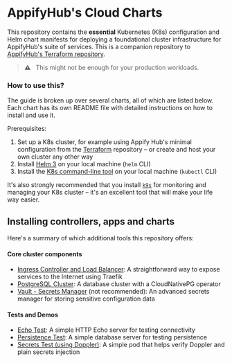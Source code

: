 # AppifyHub's Cloud Charts

This repository contains the **essential** Kubernetes (K8s) configuration and Helm chart manifests for deploying a foundational cluster infrastructure for AppifyHub's suite of services. This is a companion repository to [AppifyHub's Terraform repository](https://github.com/appifyhub/terraform).

> ⚠️ &nbsp; This might not be enough for your production workloads.

### How to use this?

The guide is broken up over several charts, all of which are listed below. Each chart has its own README file with detailed instructions on how to install and use it.

Prerequisites:

  1. Set up a K8s cluster, for example using Appify Hub's minimal configuration from the [Terraform](https://github.com/appifyhub/terraform) repository – or create and host your own cluster any other way
  1. Install [Helm 3](https://helm.sh/docs/intro/quickstart/#install-helm) on your local machine (`helm` CLI)
  1. Install the [K8s command-line tool](https://kubernetes.io/docs/tasks/tools/#kubectl) on your local machine (`kubectl` CLI)

It's also strongly recommended that you install [`k9s`](https://k9scli.io/topics/install) for monitoring and managing your K8s cluster – it's an excellent tool that will make your life way easier.

## Installing controllers, apps and charts

Here's a summary of which additional tools this repository offers:

#### Core cluster components

  - [Ingress Controller and Load Balancer](./cluster-ingress/README.md): A straightforward way to expose services to the Internet using Traefik
  - [PostgreSQL Cluster](./postgres-cluster/README.md): A database cluster with a CloudNativePG operator
  - [Vault - Secrets Manager](./vault-secrets/README.md) (not recommended): An advanced secrets manager for storing sensitive configuration data
  
#### Tests and Demos

  - [Echo Test](./echo/README.md): A simple HTTP Echo server for testing connectivity
  - [Persistence Test](./persistence-check/README.md): A simple database server for testing persistence
  - [Secrets Test (using Doppler)](./secrets-check/README.md): A simple pod that helps verify Doppler and plain secrets injection
